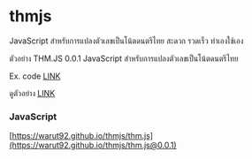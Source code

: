 # thmjs

JavaScript สำหรับการแปลงตัวเลขเป็นโน้ตดนตรีไทย สะดวก รวดเร็ว ทำเองใช้เอง

ตัวอย่าง
  THM.JS 0.0.1
JavaScript สำหรับการแปลงตัวเลขเป็นโน้ตดนตรีไทย

Ex. code [LINK](view-source:https://warut92.github.io/thmjs/)

ดูตัวอย่าง [LINK](https://warut92.github.io/thmjs)

### JavaScript
[https://warut92.github.io/thmjs/thm.js](https://warut92.github.io/thmjs/thm.js@0.0.1)
